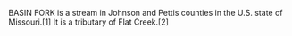 BASIN FORK is a stream in Johnson and Pettis counties in the U.S. state of Missouri.[1] It is a tributary of Flat Creek.[2]
